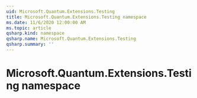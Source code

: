 ```yaml
---
uid: Microsoft.Quantum.Extensions.Testing
title: Microsoft.Quantum.Extensions.Testing namespace
ms.date: 11/6/2020 12:00:00 AM
ms.topic: article
qsharp.kind: namespace
qsharp.name: Microsoft.Quantum.Extensions.Testing
qsharp.summary: ''
---
```


# Microsoft.Quantum.Extensions.Testing namespace




